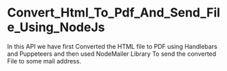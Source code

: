 # Convert_Html_To_Pdf_And_Send_File_Using_NodeJs
In this API we have first Converted the HTML file to PDF using Handlebars and Puppeteers and then used NodeMailer Library To send the converted File to some mail address.
